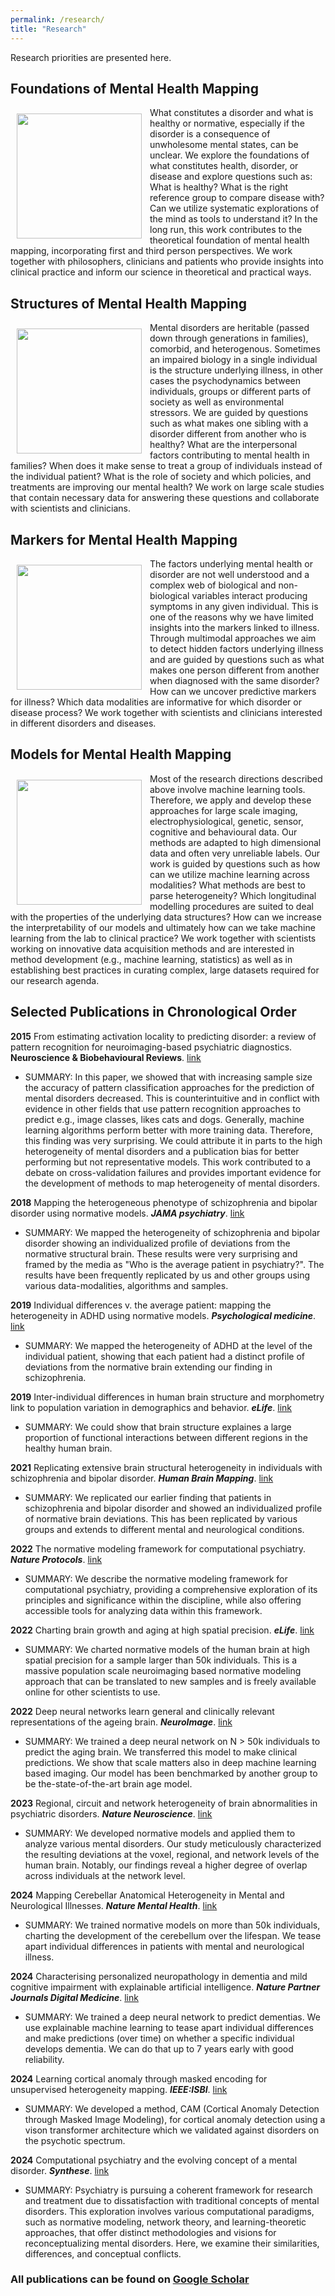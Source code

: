 ```yaml
---
permalink: /research/
title: "Research"
---
```


Research priorities are presented here.

## Foundations of Mental Health Mapping  
<img align="left" src="https://mhm-lab.github.io/images/foundations_of_mental_health_mapping.png" width="200 px" style="padding: 10px"> What constitutes a disorder and what is healthy or normative, especially if the disorder is a consequence of unwholesome mental states, can be unclear. We explore the foundations of what constitutes health, disorder, or disease and explore questions such as: What is healthy? What is the right reference group to compare disease with? Can we utilize systematic explorations of the mind as tools to understand it? In the long run, this work contributes to the theoretical foundation of mental health mapping, incorporating first and third person perspectives. We work together with philosophers, clinicians and patients who provide insights into clinical practice and inform our science in theoretical and practical ways.

## Structures of Mental Health Mapping
<img align="left" src="https://mhm-lab.github.io/images/structures_of_mental_health_mapping.png" width="200 px" style="padding: 10px"> Mental disorders are heritable (passed down through generations in families), comorbid, and heterogenous. Sometimes an impaired biology in a single individual is the structure underlying illness, in other cases the psychodynamics between individuals, groups or different parts of society as well as environmental stressors. We are guided by questions such as what makes one sibling with a disorder different from another who is healthy? What are the interpersonal factors contributing to mental health in families? When does it make sense to treat a group of individuals instead of the individual patient? What is the role of society and which policies, and treatments are improving our mental health? We work on large scale studies that contain necessary data for answering these questions and collaborate with scientists and clinicians.

## Markers for Mental Health Mapping
<img align="left" src="https://mhm-lab.github.io/images/markers_for_mental_health_mapping.png" width="200 px" style="padding: 10px"> The factors underlying mental health or disorder are not well understood and a complex web of biological and non-biological variables interact producing symptoms in any given individual. This is one of the reasons why we have limited insights into the markers linked to illness. Through multimodal approaches we aim to detect hidden factors underlying illness and are guided by questions such as what makes one person different from another when diagnosed with the same disorder? How can we uncover predictive markers for illness? Which data modalities are informative for which disorder or disease process? We work together with scientists and clinicians interested in different disorders and diseases.

## Models for Mental Health Mapping 
<img align="left" src="https://mhm-lab.github.io/images/models_for_mental_ health_mapping.png" width="200 px" style="padding: 10px"> Most of the research directions described above involve machine learning tools. Therefore, we apply and develop these approaches for large scale imaging, electrophysiological, genetic, sensor, cognitive and behavioural data. Our methods are adapted to high dimensional data and often very unreliable labels. Our work is guided by questions such as how can we utilize machine learning across modalities? What methods are best to parse heterogeneity? Which longitudinal modelling procedures are suited to deal with the properties of the underlying data structures? How can we increase the interpretability of our models and ultimately how can we take machine learning from the lab to clinical practice? We work together with scientists working on innovative data acquisition methods and are interested in method development (e.g., machine learning, statistics) as well as in establishing best practices in curating complex, large datasets required for our research agenda.

## Selected Publications in Chronological Order

**2015** From estimating activation locality to predicting disorder: a review of pattern recognition for neuroimaging-based psychiatric diagnostics. **Neuroscience & Biobehavioural Reviews**. [link](https://doi.org/10.1016/j.neubiorev.2015.08.001) 
* SUMMARY: In this paper, we showed that with increasing sample size the accuracy of pattern classification approaches for the prediction of mental disorders decreased. This is counterintuitive and in conflict with evidence in other fields that use pattern recognition approaches to predict e.g., image classes, likes cats and dogs. Generally, machine learning algorithms perform better with more training data. Therefore, this finding was very surprising. We could attribute it in parts to the high heterogeneity of mental disorders and a publication bias for better performing but not representative models. This work contributed to a debate on cross-validation failures and provides important evidence for the development of methods to map heterogeneity of mental disorders.

**2018** Mapping the heterogeneous phenotype of schizophrenia and bipolar disorder using normative models. ***JAMA psychiatry***. [link](https://doi.org/10.1001/jamapsychiatry.2018.2467)
* SUMMARY: We mapped the heterogeneity of schizophrenia and bipolar disorder showing an individualized profile of deviations from the normative structural brain. These results were very surprising and framed by the media as "Who is the average patient in psychiatry?". The results have been frequently replicated by us and other groups using various data-modalities, algorithms and samples.

**2019** Individual differences v. the average patient: mapping the heterogeneity in ADHD using normative models. ***Psychological medicine***. [link](https://doi.org/10.1017/S0033291719000084)
* SUMMARY: We mapped the heterogeneity of ADHD at the level of the individual patient, showing that each patient had a distinct profile of deviations from the normative brain extending our finding in schizophrenia.

**2019** Inter-individual differences in human brain structure and morphometry link to population variation in demographics and behavior. ***eLife***. [link](https://doi.org/10.7554/eLife.44443.001)
* SUMMARY: We could show that brain structure explaines a large proportion of functional interactions between different regions in the healthy human brain.

**2021** Replicating extensive brain structural heterogeneity in individuals with schizophrenia and bipolar disorder. ***Human Brain Mapping***. [link](https://doi.org/10.1101/2020.05.08.20095091)
* SUMMARY: We replicated our earlier finding that patients in schizophrenia and bipolar disorder and showed an individualized profile of normative brain deviations. This has been replicated by various groups and extends to different mental and neurological conditions.

**2022** The normative modeling framework for computational psychiatry. ***Nature Protocols***. [link](https://pubmed.ncbi.nlm.nih.gov/35650452/)
* SUMMARY: We describe the normative modeling framework for computational psychiatry, providing a comprehensive exploration of its principles and significance within the discipline, while also offering accessible tools for analyzing data within this framework.

**2022** Charting brain growth and aging at high spatial precision. ***eLife***. [link](https://doi.org/10.7554/eLife.72904)
* SUMMARY: We charted normative models of the human brain at high spatial precision for a sample larger than 50k individuals. This is a massive population scale neuroimaging based normative modeling approach that can be translated to new samples and is freely available online for other scientists to use.

**2022** Deep neural networks learn general and clinically relevant representations of the ageing brain. ***NeuroImage***. [link](https://doi.org/10.1101/2021.10.29.21265645)
* SUMMARY: We trained a deep neural network on N > 50k individuals to predict the aging brain. We transferred this model to make clinical predictions. We show that scale matters also in deep machine learning based imaging. Our model has been benchmarked by another group to be the-state-of-the-art brain age model.

**2023** Regional, circuit and network heterogeneity of brain abnormalities in psychiatric disorders. ***Nature Neuroscience***. [link](https://www.nature.com/articles/s41593-023-01404-6) 
*	SUMMARY: We developed normative models and applied them to analyze various mental disorders. Our study meticulously characterized the resulting deviations at the voxel, regional, and network levels of the human brain. Notably, our findings reveal a higher degree of overlap across individuals at the network level.

**2024** Mapping Cerebellar Anatomical Heterogeneity in Mental and Neurological Illnesses. ***Nature Mental Health***. [link](https://doi.org/10.1101/2023.11.18.567647)
*	SUMMARY: We trained normative models on more than 50k individuals, charting the development of the cerebellum over the lifespan. We tease apart individual differences in patients with mental and neurological illness.

**2024** Characterising personalized neuropathology in dementia and mild cognitive impairment with explainable artificial intelligence. ***Nature Partner Journals Digital Medicine***. [link](https://doi.org/10.1101/2023.06.22.23291592)
*	SUMMARY: We trained a deep neural network to predict dementias. We use explainable machine learning to tease apart individual differences and make predictions (over time) on whether a specific individual develops dementia. We can do that up to 7 years early with good reliability.

**2024** Learning cortical anomaly through masked encoding for unsupervised heterogeneity mapping. ***IEEE:ISBI***. [link](https://arxiv.org/abs/2312.02762)
* SUMMARY: We developed a method, CAM (Cortical Anomaly Detection through Masked Image Modeling), for cortical anomaly detection using a vison transformer architecture which we validated against disorders on the psychotic spectrum.

**2024** Computational psychiatry and the evolving concept of a mental disorder. ***Synthese***. [link](https://doi.org/10.1007/s11229-024-04741-6)
* SUMMARY: Psychiatry is pursuing a coherent framework for research and treatment due to dissatisfaction with traditional concepts of mental disorders. This exploration involves various computational paradigms, such as normative modeling, network theory, and learning-theoretic approaches, that offer distinct methodologies and visions for reconceptualizing mental disorders. Here, we examine their similarities, differences, and conceptual conflicts.

### All publications can be found on [Google Scholar](https://scholar.google.com/citations?user=KJaA3sEAAAAJ&hl=nl)
